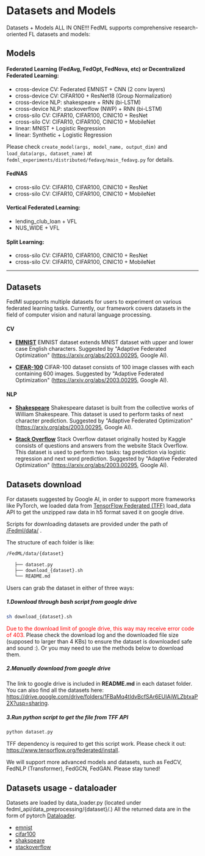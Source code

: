 # Datasets and Models

Datasets + Models ALL IN ONE!!! FedML supports comprehensive research-oriented FL datasets and models:

## **Models**

#### Federated Learning (FedAvg, FedOpt, FedNova, etc) or Decentralized Federated Learning:
- cross-device CV: Federated EMNIST + CNN (2 conv layers)
- cross-device CV: CIFAR100 + ResNet18 (Group Normalization)
- cross-device NLP: shakespeare + RNN (bi-LSTM)
- cross-device NLP: stackoverflow (NWP) + RNN (bi-LSTM)
- cross-silo CV: CIFAR10, CIFAR100, CINIC10 + ResNet
- cross-silo CV: CIFAR10, CIFAR100, CINIC10 + MobileNet
- linear: MNIST + Logistic Regression
- linear: Synthetic + Logistic Regression

Please check `create_model(args, model_name, output_dim)` and `load_data(args, dataset_name)` at `fedml_experiments/distributed/fedavg/main_fedavg.py` for details.



#### FedNAS
- cross-silo CV: CIFAR10, CIFAR100, CINIC10 + ResNet
- cross-silo CV: CIFAR10, CIFAR100, CINIC10 + MobileNet

#### Vertical Federated Learning:
- lending_club_loan + VFL
- NUS_WIDE + VFL

#### Split Learning:
- cross-silo CV: CIFAR10, CIFAR100, CINIC10 + ResNet
- cross-silo CV: CIFAR10, CIFAR100, CINIC10 + MobileNet

---------------------------------------------------------


## **Datasets**

FedMl suppports multiple datasets for users to experiment on various federated learning tasks. Currently, our framework covers datasets in the field of computer vision and natural language processing.
<!-- 
## **Datasets list** -->

#### CV

 - **[EMNIST](https://github.com/FedML-AI/FedML/tree/master/data/FederatedEMNIST)**
EMNIST dataset extends MNIST dataset with upper and lower case English characters. Suggested by "Adaptive Federated Optimization" (https://arxiv.org/abs/2003.00295, Google AI).


- **[CIFAR-100](https://github.com/FedML-AI/FedML/tree/master/data/fed_cifar100)**
CIFAR-100 dataset consists of 100 image classes with each containing 600 images. Suggested by "Adaptive Federated Optimization" (https://arxiv.org/abs/2003.00295, Google AI).

#### NLP

- **[Shakespeare](https://github.com/FedML-AI/FedML/tree/master/data/fed_shakespeare)**
Shakespeare dataset is built from the collective works of William Shakespeare. This dataset is used to perform tasks of next character prediction. Suggested by "Adaptive Federated Optimization" (https://arxiv.org/abs/2003.00295, Google AI).


- **[Stack Overflow](https://github.com/FedML-AI/FedML/tree/master/data/stackoverflow)**
Stack Overflow dataset originally hosted by Kaggle consists of questions and answers from the website Stack Overflow. This dataset is used to perform two tasks: tag prediction via logistic regression and next word prediction. Suggested by "Adaptive Federated Optimization" (https://arxiv.org/abs/2003.00295, Google AI).


## **Datasets download**

For datasets suggested by Google AI, in order to support more frameworks like PyTorch, we loaded data from [TensorFlow Federated (TFF)](https://www.tensorflow.org/federated/api_docs/python/tff/simulation/datasets) load_data API to get the unzipped raw data in h5 format saved it on google drive.

Scripts for downloading datasets are provided under the path of [/Fedml/data/](https://github.com/FedML-AI/FedML/tree/master/data) . 

The structure of each folder is like:
```bash
/FedML/data/{dataset}

   ├── dataset.py
   ├── download_{dataset}.sh
   └── README.md

```

Users can grab the dataset in either of three ways:

#####  1.Download through bash script from google drive
```bash
sh download_{dataset}.sh
```
<span style='color:red'>Due to the download limit of google drive, this way may receive error code of 403.</span> Please check the download log and the downloaded file size (supposed to larger than 4 KBs) to ensure the dataset is downloaded safe and sound :). Or you may need to use the methods below to download them.

#####  2.Manually download from google drive
The link to google drive is included in **README.md** in each dataset folder. 
You can also find all the datasets here: https://drive.google.com/drive/folders/1FBaMq4tIdvBcfSAr6EUIAjWLZbtxaP2X?usp=sharing.

#####  3.Run python script to get the file from TFF API
```python
python dataset.py
```
TFF dependency is required to get this script work. Please check it out: https://www.tensorflow.org/federated/install. 

We will support more advanced models and datasets, such as FedCV, FedNLP (Transformer), FedGCN, FedGAN. Please stay tuned!

## **Datasets usage** - dataloader

Datasets are loaded by data_loader.py (located under fedml_api/data_preprocessing/{dataset}/.) All the returned data are in the form of pytorch [Dataloader](https://pytorch.org/docs/stable/data.html).

- [emnist](/datasets-and-models-dataloader-fedemnist.md)
- [cifar100](/datasets-and-models-dataloader-fedcifar100.md)
- [shakspeare](/datasets-and-models-dataloader-fedshakespeare.md)
- [stackoverflow](/datasets-and-models-dataloader-stackoverflow.md)